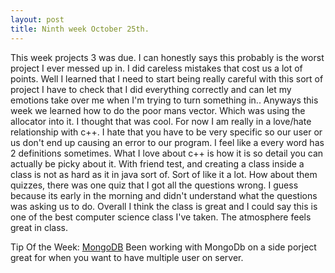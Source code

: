 ```yaml
---
layout: post
title: Ninth week October 25th.
---
```


This week projects 3 was due. I can honestly says this probably is the worst project I ever messed up in. I did careless mistakes that cost us a lot of points. Well I learned that I need to start being really careful with this sort of project I have to check that I did everything correctly and can let my emotions take over me when I'm trying to turn something in.. Anyways this week we learned how to do the poor mans vector. Which was using the allocator into it. I thought that was cool. For now I am really in a love/hate relationship with c++. I hate that you have to be very specific so our user or us don't end up causing an error to our program. I feel like a every word has 2 definitions sometimes. What I love about c++ is how it is so detail you can actually be picky about it. With friend test, and creating a class inside a class is not as hard as it in java sort of. Sort of like it a lot. How about them quizzes, there was one quiz that I got all the questions wrong. I guess because its early in the morning and didn't understand what the questions was asking us to do. Overall I think the class is great and I could say this is one of the best computer science class I've taken. The atmosphere feels great in class. 

Tip Of the Week: 
[MongoDB](https://docs.mongodb.org/v3.0/tutorial/install-mongodb-on-ubuntu/) Been working with MongoDb on a side porject great for when you want to have multiple user on server.
